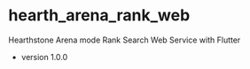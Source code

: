 # hearth_arena_rank_web

Hearthstone Arena mode Rank Search Web Service with Flutter

- version 1.0.0